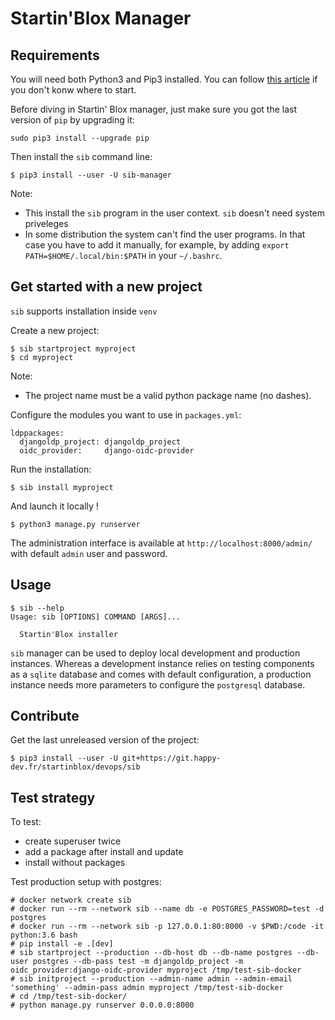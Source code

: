 # Startin'Blox Manager

## Requirements

You will need both Python3 and Pip3 installed. You can follow [this article](https://realpython.com/installing-python/) if you don't konw where to start.

Before diving in Startin' Blox manager, just make sure you got the last version of `pip` by upgrading it:
```
sudo pip3 install --upgrade pip
```

Then install the `sib` command line:
```
$ pip3 install --user -U sib-manager
```

Note:

 * This install the `sib` program in the user context. `sib` doesn't need system priveleges
 * In some distribution the system can't find the user programs. In that case you have to add it manually, for example, by adding `export PATH=$HOME/.local/bin:$PATH` in your `~/.bashrc`.

## Get started with a new project

`sib` supports installation inside `venv`

Create a new project:
```
$ sib startproject myproject
$ cd myproject
```

Note:

 * The project name must be a valid python package name (no dashes).

Configure the modules you want to use in `packages.yml`:
```
ldppackages:
  djangoldp_project: djangoldp_project
  oidc_provider:     django-oidc-provider
```

Run the installation:
```
$ sib install myproject
```

And launch it locally !
```
$ python3 manage.py runserver
```

The administration interface is available at `http://localhost:8000/admin/` with default `admin` user and password.

## Usage

```
$ sib --help
Usage: sib [OPTIONS] COMMAND [ARGS]...

  Startin'Blox installer
```

`sib` manager can be used to deploy local development and production instances. Whereas a development instance relies on testing components as a `sqlite` database and comes with default configuration, a production instance needs more parameters to configure the `postgresql` database.

## Contribute

Get the last unreleased version of the project:
```
$ pip3 install --user -U git+https://git.happy-dev.fr/startinblox/devops/sib
```

## Test strategy

To test:

 * create superuser twice
 * add a package after install and update
 * install without packages

Test production setup with postgres:
```
# docker network create sib
# docker run --rm --network sib --name db -e POSTGRES_PASSWORD=test -d postgres
# docker run --rm --network sib -p 127.0.0.1:80:8000 -v $PWD:/code -it python:3.6 bash
# pip install -e .[dev]
# sib startproject --production --db-host db --db-name postgres --db-user postgres --db-pass test -m djangoldp_project -m oidc_provider:django-oidc-provider myproject /tmp/test-sib-docker
# sib initproject --production --admin-name admin --admin-email 'something' --admin-pass admin myproject /tmp/test-sib-docker
# cd /tmp/test-sib-docker/
# python manage.py runserver 0.0.0.0:8000
```


